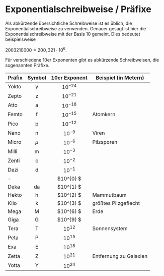 # Exponentialschreibweise / Präfixe

Als abkürzende übersichtliche Schreibweise ist es üblich, die Exponentialschreibweise zu verwenden. Genauer gesagt ist hier die Exponentialschreibweise mit der Basis 10 gemeint. Dies bedeutet beispielsweise

$2003210000 = 200,321 \cdot 10^{6}$. 

Für verschiedene 10er Exponenten gibt es abkürzende Schreibweisen, die sogenannten Präfixe.

|Präfix | Symbol| 10er Exponent|Beispiel (in Metern)     |
|-------|:-----:|:------------:|--------------|
|Yokto  |y      | $10^{-24}$   |              |
|Zepto  |z      | $10^{-21}$   |              |
|Atto   |a      | $10^{-18}$   |              |
|Femto  |f      | $10^{-15}$   | Atomkern     |
|Pico   |p      | $10^{-12}$   |              |
|Nano   |n      | $10^{-9}$    | Viren        |
|Micro  |$\mu$  | $10^{-6}$    | Pilzsporen   |
|Milli  |m      | $10^{-3}$    |              |
|Zenti  |c      | $10^{-2}$    |              |
|Dezi   |d      | $10^{-1}$    |              |
| -     |       | $10^{0} $    |              |
|Deka   |da     | $10^{1} $    |              |
|Hekto  |h      | $10^{2} $    |  Mammutbaum  |
|Kilo   |k      | $10^{3} $    | größtes Pilzgeflecht |
|Mega   |M      | $10^{6} $    | Erde         |
|Giga   |G      | $10^{9} $    |              |
|Tera   |T      | $10^{12}$    | Sonnensystem |
|Peta   |P      | $10^{15}$    |              |
|Exa    |E      | $10^{18}$    |              |
|Zetta  |Z      | $10^{21}$    | Entfernung zu Galaxien |
|Yotta  |Y      | $10^{24}$    |              |